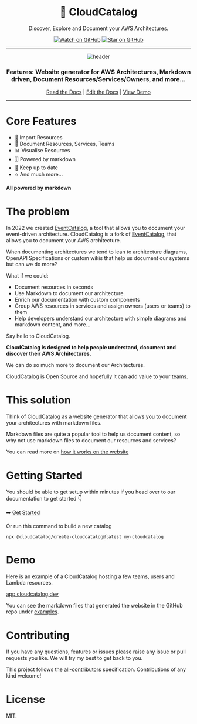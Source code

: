 <div align="center">

<h1>📖 CloudCatalog</h1>
<p>Discover, Explore and Document your AWS Architectures.</p>

<!-- [![MIT License][license-badge]][license] -->
<!-- [![PRs Welcome][prs-badge]][prs] -->
<!-- ALL-CONTRIBUTORS-BADGE:START - Do not remove or modify this section -->
<!-- [![All Contributors](https://img.shields.io/badge/all_contributors-32-orange.svg?style=flat-square)](#contributors-) -->
<!-- ALL-CONTRIBUTORS-BADGE:END -->

[![Watch on GitHub][github-watch-badge]][github-watch]
[![Star on GitHub][github-star-badge]][github-star]

<hr />

<img alt="header" src="https://github.com/boyney123/cloudcatalog/blob/master/website/static/img/screenshot.png?raw=true" />

  <h3>Features: Website generator for AWS Architectures, Markdown driven, Document Resources/Services/Owners, and more...</h3>

[Read the Docs](https://cloudcatalog.dev/) | [Edit the Docs](https://github.com/boyney123/cloudcatalog) | [View Demo](https://app.cloudcatalog.dev/)

</div>

<hr/>

# Core Features

- 🔎 Import Resources
- 📃 Document Resources, Services, Teams
- 📊 Visualise Resources
- 🗄️ Powered by markdown
- 📑 Keep up to date
- ⭐ And much more...

**All powered by markdown**

# The problem

In 2022 we created [EventCatalog](https://eventcatalog.dev), a tool that allows you to document your event-driven architecture. CloudCatalog is a fork of [EventCatalog](https://eventcatalog.dev), that allows you to document your AWS architecture.

When documenting architectures we tend to lean to architecture diagrams, OpenAPI Specifications or custom wikis that help us document our systems but can we do more?

What if we could:

- Document resources in seconds
- Use Markdown to document our architecture.
- Enrich our documentation with custom components
- Group AWS resources in services and assign owners (users or teams) to them
- Help developers understand our architecture with simple diagrams and markdown content, and more...

Say hello to CloudCatalog.

**CloudCatalog is designed to help people understand, document and discover their AWS Architectures.**

We can do so much more to document our Architectures.

CloudCatalog is Open Source and hopefully it can add value to your teams.


# This solution

<!-- <img alt="header" src="./images/architecture-2.png" /> -->

Think of CloudCatalog as a website generator that allows you to document your architectures with markdown files.

Markdown files are quite a popular tool to help us document content, so why not use markdown files to document our resources and services?

You can read more on [how it works on the website](https://cloudcatalog.dev)

# Getting Started

You should be able to get setup within minutes if you head over to our documentation to get started 👇

➡️ [Get Started](https://cloudcatalog.dev/docs/overview/getting-started/installation)

Or run this command to build a new catalog

```
npx @cloudcatalog/create-cloudcatalog@latest my-cloudcatalog
```

# Demo

Here is an example of a CloudCatalog hosting a few teams, users and Lambda resources.

[app.cloudcatalog.dev](https://app.cloudcatalog.dev/)

You can see the markdown files that generated the website in the GitHub repo under [examples](/examples).

# Contributing

If you have any questions, features or issues please raise any issue or pull requests you like. We will try my best to get back to you.

[license-badge]: https://img.shields.io/github/license/boyney123/cloudcatalog.svg?color=yellow
[license]: https://github.com/boyney123/cloudcatalog/blob/master/LICENSE
[prs-badge]: https://img.shields.io/badge/PRs-welcome-brightgreen.svg?style=flat-square
[prs]: http://makeapullrequest.com
[github-watch-badge]: https://img.shields.io/github/watchers/boyney123/cloudcatalog.svg?style=social
[github-watch]: https://github.com/boyney123/cloudcatalog/watchers
[github-star-badge]: https://img.shields.io/github/stars/boyney123/cloudcatalog.svg?style=social
[github-star]: https://github.com/boyney123/cloudcatalog/stargazers

This project follows the [all-contributors](https://github.com/all-contributors/all-contributors) specification. Contributions of any kind welcome!

# License

MIT.
